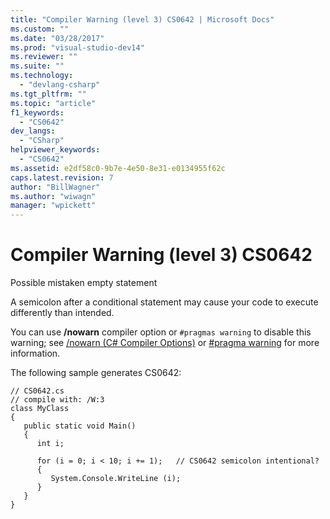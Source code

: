 ```yaml
---
title: "Compiler Warning (level 3) CS0642 | Microsoft Docs"
ms.custom: ""
ms.date: "03/28/2017"
ms.prod: "visual-studio-dev14"
ms.reviewer: ""
ms.suite: ""
ms.technology: 
  - "devlang-csharp"
ms.tgt_pltfrm: ""
ms.topic: "article"
f1_keywords: 
  - "CS0642"
dev_langs: 
  - "CSharp"
helpviewer_keywords: 
  - "CS0642"
ms.assetid: e2df58c0-9b7e-4e50-8e31-e0134955f62c
caps.latest.revision: 7
author: "BillWagner"
ms.author: "wiwagn"
manager: "wpickett"
---
```

# Compiler Warning (level 3) CS0642
Possible mistaken empty statement  
  
 A semicolon after a conditional statement may cause your code to execute differently than intended.  
  
 You can use **/nowarn** compiler option or `#pragmas warning` to disable this warning; see [/nowarn (C# Compiler Options)](../../csharp/language-reference/compiler-options/nowarn-csharp-compiler-options.md) or [#pragma warning](../../csharp/language-reference/preprocessor-directives/preprocessor-pragma-warning.md) for more information.  
  
 The following sample generates CS0642:  
  
```  
// CS0642.cs  
// compile with: /W:3  
class MyClass  
{  
   public static void Main()  
   {  
      int i;  
  
      for (i = 0; i < 10; i += 1);   // CS0642 semicolon intentional?  
      {  
         System.Console.WriteLine (i);  
      }  
   }  
}  
```